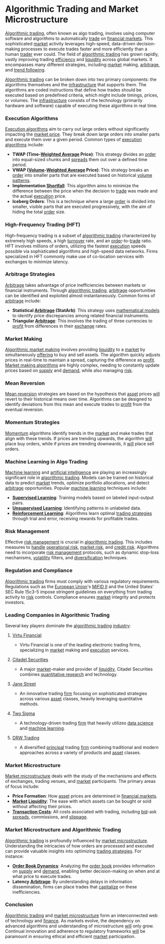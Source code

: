 # Algorithmic Trading and Market Microstructure

[Algorithmic trading](../a/algorithmic_trading.md), often known as algo trading, involves using computer software and algorithms to automatically [trade](../t/trade.md) on [financial markets](../f/financial_market.md). This sophisticated [market](../m/market.md) activity leverages high-speed, data-driven decision-making processes to execute trades faster and more efficiently than a human [trader](../t/trader.md) ever could. The field of [algorithmic trading](../a/algorithmic_trading.md) has grown rapidly, vastly improving trading [efficiency](../e/efficiency.md) and [liquidity](../l/liquidity.md) across global markets. It encompasses many different strategies, including [market](../m/market.md) making, [arbitrage](../a/arbitrage.md), and [trend following](../t/trend_following.md).

[Algorithmic trading](../a/algorithmic_trading.md) can be broken down into two primary components: the algorithms themselves and the [infrastructure](../i/infrastructure.md) that supports them. The algorithms are coded instructions that define how trades should be executed based on predefined criteria, which might include timings, prices, or volumes. The [infrastructure](../i/infrastructure.md) consists of the technology (primarily hardware and software) capable of executing these algorithms in real time.

### Execution Algorithms
[Execution algorithms](../e/execution_algorithms.md) aim to carry out large orders without significantly impacting the [market price](../m/market_price.md). They break down large orders into smaller parts and execute them over a given period. Common types of [execution algorithms](../e/execution_algorithms.md) include:

- **TWAP (Time-[Weighted Average](../w/weighted_average.md) Price)**: This strategy divides an [order](../o/order.md) into equal-sized chunks and [spreads](../s/spreads.md) them out over a defined time period.
- **VWAP ([Volume](../v/volume.md)-[Weighted Average](../w/weighted_average.md) Price)**: This strategy breaks an [order](../o/order.md) into smaller parts that are executed based on historical [volume patterns](../v/volume_patterns.md).
- **Implementation [Shortfall](../s/shortfall.md)**: This algorithm aims to minimize the difference between the price when the decision to [trade](../t/trade.md) was made and the actual [execution](../e/execution.md) price.
- **Iceberg Orders**: This is a technique where a large [order](../o/order.md) is divided into smaller, visible parts that are executed progressively, with the aim of hiding the total [order](../o/order.md) size.

### High-Frequency Trading (HFT)
High-frequency trading is a subset of [algorithmic trading](../a/algorithmic_trading.md) characterized by extremely high speeds, a high [turnover](../t/turnover.md) rate, and an [order](../o/order.md)-to-[trade](../t/trade.md) ratio. HFT involves millions of orders, utilizing the fastest [execution](../e/execution.md) speeds possible via sophisticated algorithms and high-speed data networks. Firms specialized in HFT commonly make use of co-location services with exchanges to minimize latency.

### Arbitrage Strategies
[Arbitrage](../a/arbitrage.md) takes advantage of price inefficiencies between markets or financial instruments. Through [algorithmic trading](../a/algorithmic_trading.md), [arbitrage](../a/arbitrage.md) opportunities can be identified and exploited almost instantaneously. Common forms of [arbitrage](../a/arbitrage.md) include:

- **Statistical [Arbitrage](../a/arbitrage.md) (StatArb)**: This strategy uses [mathematical models](../m/mathematical_models_in_trading.md) to identify price discrepancies among related financial instruments.
- **Triangular [Arbitrage](../a/arbitrage.md)**: This involves the trading of three currencies to [profit](../p/profit.md) from differences in their [exchange](../e/exchange.md) rates.

### Market Making
[Algorithmic market making](../a/algorithmic_market_making.md) involves providing [liquidity](../l/liquidity.md) to a [market](../m/market.md) by simultaneously [offering](../o/offering.md) to buy and sell assets. The algorithm quickly adjusts prices in real-time to maintain a spread, capturing the difference as [profit](../p/profit.md). [Market making algorithms](../m/market_making_algorithms.md) are highly complex, needing to constantly update prices based on [supply](../s/supply.md) and [demand](../d/demand.md), while also managing [risk](../r/risk.md).

### Mean Reversion
[Mean reversion](../m/mean_reversion.md) strategies are based on the hypothesis that [asset](../a/asset.md) prices [will](../w/will.md) revert to their historical means over time. Algorithms can be designed to identify deviations from this mean and execute trades to [profit](../p/profit.md) from the eventual reversion. 

### Momentum Strategies
[Momentum](../m/momentum.md) algorithms identify trends in the [market](../m/market.md) and make trades that align with these trends. If prices are trending upwards, the algorithm [will](../w/will.md) place buy orders, while if prices are trending downwards, it [will](../w/will.md) place sell orders.

### Machine Learning in Algo Trading
[Machine learning](../m/machine_learning.md) and [artificial intelligence](../a/artificial_intelligence_in_trading.md) are playing an increasingly significant role in [algorithmic trading](../a/algorithmic_trading.md). Models can be trained on historical data to predict [market](../m/market.md) trends, optimize portfolio allocations, and detect [arbitrage](../a/arbitrage.md) opportunities. Popular [machine learning](../m/machine_learning.md) techniques include:

- **[Supervised Learning](../s/supervised_learning.md)**: Training models based on labeled input-output pairs.
- **[Unsupervised Learning](../u/unsupervised_learning.md)**: Identifying patterns in unlabeled data.
- **[Reinforcement Learning](../r/reinforcement_learning.md)**: Algorithms learn optimal [trading strategies](../t/trading_strategies.md) through trial and error, receiving rewards for profitable trades.

### Risk Management
Effective [risk management](../r/risk_management.md) is crucial in [algorithmic trading](../a/algorithmic_trading.md). This includes measures to [handle](../h/handle.md) [operational risk](../o/operational_risk.md), [market risk](../m/market_risk.md), and [credit risk](../c/credit_risk.md). Algorithms need to incorporate [risk management](../r/risk_management.md) protocols, such as dynamic stop-loss mechanisms, [volatility](../v/volatility.md) filters, and [diversification](../d/diversification.md) techniques.

### Regulation and Compliance
[Algorithmic trading](../a/algorithmic_trading.md) firms must comply with various regulatory requirements. Regulations such as the [European Union](../e/european_union_(eu).md)'s [MiFID II](../m/mifid_ii.md) and the United States' SEC Rule 15c3-5 impose stringent guidelines on everything from trading activity to [risk](../r/risk.md) controls. Compliance ensures [market](../m/market.md) integrity and protects investors.

### Leading Companies in Algorithmic Trading 
Several key players dominate the [algorithmic trading](../a/algorithmic_trading.md) [industry](../i/industry.md):

1. [Virtu Financial](https://www.virtu.com/)
   - Virtu Financial is one of the leading electronic trading firms, specializing in [market](../m/market.md) making and [execution](../e/execution.md) services.

2. [Citadel Securities](https://www.citadelsecurities.com/)
   - A major [market](../m/market.md)-maker and provider of [liquidity](../l/liquidity.md), Citadel Securities combines [quantitative research](../q/quantitative_research.md) and technology.

3. [Jane Street](https://www.janestreet.com/)
   - An innovative trading [firm](../f/firm.md) focusing on sophisticated strategies across various [asset](../a/asset.md) classes, heavily leveraging quantitative methods.

4. [Two Sigma](https://www.twosigma.com/)
   - A technology-driven trading [firm](../f/firm.md) that heavily utilizes [data science](../d/data_science_in_trading.md) and [machine learning](../m/machine_learning.md).

5. [DRW Trading](https://drw.com/)
   - A diversified [principal](../p/principal.md) trading [firm](../f/firm.md) combining traditional and modern approaches across a variety of products and [asset](../a/asset.md) classes.

### Market Microstructure
[Market microstructure](../m/market_microstructure.md) deals with the study of the mechanisms and effects of exchanges, trading venues, and [market](../m/market.md) participants. The primary areas of focus include:

- **Price Formation**: How [asset](../a/asset.md) prices are determined in [financial markets](../f/financial_market.md).
- **[Market](../m/market.md) [Liquidity](../l/liquidity.md)**: The ease with which assets can be bought or sold without affecting their prices.
- **[Transaction Costs](../t/transaction_costs.md)**: All costs associated with trading, including [bid](../b/bid.md)-ask [spreads](../s/spreads.md), commissions, and [slippage](../s/slippage.md).

### Market Microstructure and Algorithmic Trading
[Algorithmic trading](../a/algorithmic_trading.md) is profoundly influenced by [market microstructure](../m/market_microstructure.md). Understanding the intricacies of how orders are processed and executed can provide valuable insights into optimizing [trading strategies](../t/trading_strategies.md). For instance:

- **[Order Book Dynamics](../o/order_book_dynamics.md)**: Analyzing the [order book](../o/order_book.md) provides information on [supply](../s/supply.md) and [demand](../d/demand.md), enabling better decision-making on when and at what price to execute trades.
- **Latency [Arbitrage](../a/arbitrage.md)**: By understanding delays in information dissemination, firms can place trades that [capitalize](../c/capitalize.md) on these inefficiencies.

### Conclusion
[Algorithmic trading](../a/algorithmic_trading.md) and [market microstructure](../m/market_microstructure.md) form an interconnected web of technology and [finance](../f/finance.md). As markets evolve, the dependency on advanced algorithms and understanding of microstructure [will](../w/will.md) only grow. Continual innovation and adherence to regulatory frameworks [will](../w/will.md) be paramount in ensuring ethical and efficient [market](../m/market.md) participation.